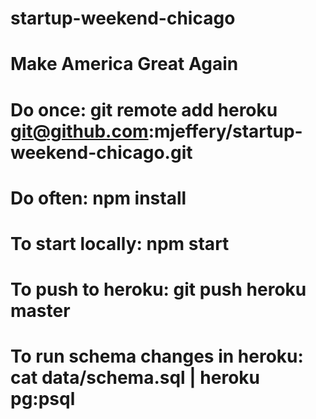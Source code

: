 # startup-weekend-chicago
# Make America Great Again

# Do once: git remote add heroku git@github.com:mjeffery/startup-weekend-chicago.git
# Do often: npm install
# To start locally: npm start
# To push to heroku: git push heroku master
# To run schema changes in heroku: cat data/schema.sql | heroku pg:psql
